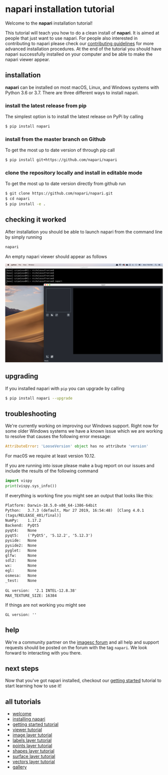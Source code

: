 # napari installation tutorial

Welcome to the **napari** installation tutorial!

This tutorial will teach you how to do a clean install of **napari**. It is aimed at people that just want to use napari. For people also interested in contributing to napari please check our [contributing guidelines](https://github.com/napari/napari/tree/master/docs/CONTRIBUTING.md) for more advanced installation procedures. At the end of the tutorial you should have napari successfully installed on your computer and be able to make the napari viewer appear.

## installation

**napari** can be installed on most macOS, Linux, and Windows systems with Python 3.6 or 3.7. There are three different ways to install napari.

### install the latest release from pip
 The simplest option is to install the latest release on PyPi by calling

```sh
$ pip install napari
```

### install from the master branch on Github
To get the most up to date version of through pip call
```sh
$ pip install git+https://github.com/napari/napari
```

### clone the repository locally and install in editable mode
To get the most up to date version directly from github run
```sh
$ git clone https://github.com/napari/napari.git
$ cd napari
$ pip install -e .
```

## checking it worked
After installation you should be able to launch napari from the command line by simply running
```sh
napari
```
An empty napari viewer should appear as follows

![image](./resources/launch_cli_empty.png)

## upgrading

If you installed napari with `pip` you can upgrade by calling
```sh
$ pip install napari --upgrade
```

## troubleshooting

We're currently working on improving our Windows support. Right now for some older Windows systems we have a known issue which we are working to resolve that causes the following error message:
```python
AttributeError: 'LooseVersion' object has no attribute 'version'
```
For mac0S we require at least version 10.12.

If you are running into issue please make a bug report on our issues and include the results of the following command

```python
import vispy
print(vispy.sys_info())
```

If everything is working fine you might see an output that looks like this:
```
Platform: Darwin-18.5.0-x86_64-i386-64bit
Python:   3.7.3 (default, Mar 27 2019, 16:54:48)  [Clang 4.0.1 (tags/RELEASE_401/final)]
NumPy:    1.17.2
Backend:  PyQt5
pyqt4:    None
pyqt5:    ('PyQt5', '5.12.2', '5.12.3')
pyside:   None
pyside2:  None
pyglet:   None
glfw:     None
sdl2:     None
wx:       None
egl:      None
osmesa:   None
_test:    None

GL version:  '2.1 INTEL-12.8.38'
MAX_TEXTURE_SIZE: 16384
```

If things are not working you might see
```
GL version: ''
```

## help

We're a community partner on the [imagesc forum](https://forum.image.sc/tags/napari) and all help and support requests should be posted on the forum with the tag `napari`. We look forward to interacting with you there.

## next steps

Now that you've got napari installed, checkout our [getting started](getting_started.md) tutorial to start learning how to use it!

## all tutorials

- [welcome](../README.md)
- [installing napari](installation.md)
- [getting started tutorial](getting_started.md)
- [viewer tutorial](viewer.md)
- [image layer tutorial](image.md)
- [labels layer tutorial](labels.md)
- [points layer tutorial](points.md)
- [shapes layer tutorial](shapes.md)
- [surface layer tutorial](surface.md)
- [vectors layer tutorial](vectors.md)
- [gallery](../gallery/gallery.md)
